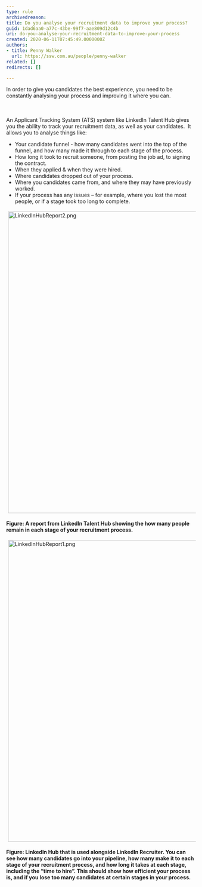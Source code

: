 ```yaml
---
type: rule
archivedreason: 
title: Do you analyse your recruitment data to improve your process?
guid: 1dad6aa0-a77c-43be-99f7-aae809d12c4b
uri: do-you-analyse-your-recruitment-data-to-improve-your-process
created: 2020-06-11T07:45:49.0000000Z
authors:
- title: Penny Walker
  url: https://ssw.com.au/people/penny-walker
related: []
redirects: []

---
```



In order to give you candidates the best experience, you need to be constantly analysing​ your process and improving it where you can.<br>
<br><excerpt class='endintro'></excerpt><br>
<p>​An Applicant Tracking System (ATS) system like LinkedIn Talent Hub gives you the ability to track your recruitment data, as well as your candidates.&#160; It allows you to analyse things like&#58;<br></p><ul><li>Your candidate funnel - how many candidates went into the top of the funnel, and how many made it through to each stage of the process.</li><li>How long it took to recruit someone, from posting the job ad, to signing the contract.</li><li>When they applied &amp; when they were hired.</li><li>Where candidates dropped out of your process.</li><li>Where you candidates came from, and where they may have previously worked.<br></li><li>If your process has any issues – for example, where you lost the most people, or if a stage took too long to complete.​<br></li></ul><dl class="ssw15-rteElement-ImageArea"><img src="/PublishingImages/LinkedInHubReport2.png" alt="LinkedInHubReport2.png" style="margin&#58;5px;width&#58;808px;" /></dl><p><strong>F</strong><strong>igure&#58; A report from LinkedIn Talent Hub showing the how many people remain in each stage of your recruitment process.&#160;</strong><br></p><dl class="ssw15-rteElement-ImageArea"><img src="/PublishingImages/LinkedInHubReport1.png" alt="LinkedInHubReport1.png" style="margin&#58;5px;width&#58;808px;" /></dl><p><strong>Figure&#58; LinkedIn Hub that is used alongside LinkedIn Recruiter. You can see how many candidates go into your pipeline, how many make it to each stage of your recruitment process, and how long it takes at each stage, including the “time to hire”. This should show how efficient your process is, and if you lose too many candidates at certain stages in your process.&#160;</strong></p><p><strong><br></strong></p><p></p>


